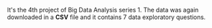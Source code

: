 It's the 4th project of Big Data Analysis series 1. The data was again downloaded in a **CSV** file and it contains 7 data exploratory questions.
